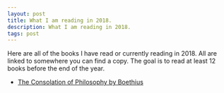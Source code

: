 ```yaml
---
layout: post
title: What I am reading in 2018.
description: What I am reading in 2018.
tags: post
---
```

Here are all of the books I have read or currently reading in 2018. All are linked to somewhere you can find a copy. The goal is to read at least 12 books before the end of the year.

- [The Consolation of Philosophy by Boethius](https://www.amazon.com/Consolation-Philosophy-Ignatius-Critical-Editions/dp/1586174371/ref=sr_1_4?s=books&ie=UTF8&qid=1515006302&sr=1-4&keywords=the+consolation+of+philosophy)
